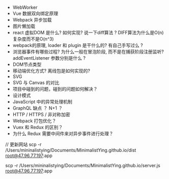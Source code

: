 * WebWorker
* Vue 数据双向绑定原理
* Webpack 异步加载
* 图片懒加载
* react 虚拟DOM 是什么? 如何实现? 说一下diff算法 ? DIFF算法为什么是O(n)复杂度而不是O(n^3)
* webpack的原理, loader 和 plugin 是干什么的? 有自己手写过么 ?
* 浏览器事件有哪些过程? 为什么一般在冒泡阶段, 而不是在捕获阶段注册监听? addEventListener 参数分别是什么 ?
* DOM节点类型
* 移动端优化方式? 离线包是如何实现的?
* SVG
* SVG 与 Canvas 的对比
* 项目中碰到的问题，碰到的问题如何解决？
* 设计模式
* JavaScript 中的异常处理机制
* GraphQL 缺点 ？ N+1 ？
* HTTP / HTTPS / 非对称加密
* Webpack 打包优化？
* Vuex 和 Redux 的区别？
* 为什么 Redux 需要中间件来对异步事件进行处理？


// 更新网站
scp -r /Users/mininalistying/Documents/MinimalistYing.github.io/dist root@47.96.77.197:app

scp -r /Users/mininalistying/Documents/MinimalistYing.github.io/server.js root@47.96.77.197:app